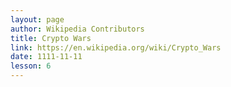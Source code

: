 ```yaml
---
layout: page
author: Wikipedia Contributors
title: Crypto Wars
link: https://en.wikipedia.org/wiki/Crypto_Wars
date: 1111-11-11
lesson: 6
---
```

